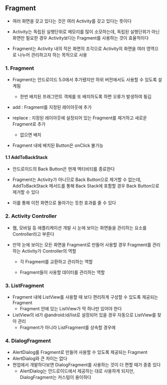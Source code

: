 ## Fragment

- 여러 화면을 갖고 있다는 것은 여러 Activity를 갖고 있다는 뜻이다

- Activity는 독립된 실행단위로 메모리를 많이 소모하는데, 독립된 실행단위가 아닌 화면만 필요한 경우 Activity보다는 Fragment를 사용하는 것이 효율적이다

- Fragment는 Activity 내의 작은 화면의 조각으로 Activity의 화면을 여러 영역으로 나누어 관리하고자 하는 목적으로 사용



### 1. Fragment

- Fragment는 안드로이드 5.0에서 추가됐지만 하위 버전에서도 사용할 수 있도록 설계됨
    - 한번 배치된 프래그먼트 객체를 또 배치하도록 하면 오류가 발생하여 튕김

- add : Fragment를 지정된 레이아웃에 추가

- replace : 지정된 레이아웃에 설정되어 있는 Fragment를 제거하고 새로운 Fragment로 추가
    - 없으면 배치

- Fragment 내에 배치된 Button은 onClick 불가능



#### 1.1 AddToBackStack

- 안드로이드의 Back Button은 현재 액티비티를 종료한다

- Fragment는 Activity가 아니므로 Back Button으로 제거할 수 없는데, AddToBackStack 메서드를 통해 Back Stack에 포함할 경우 Back Button으로 제거할 수 있다

- 이를 통해 이전 화면으로 돌아가는 듯한 효과를 줄 수 있다





### 2. Activity Controller

- 웹, 모바일 등 애플리케이션 개발 시 눈에 보이는 화면들을 관리하는 요소를 Controller라고 부른다

- 만약 눈에 보이는 모든 화면을 Fragment로 만들어 사용할 경우 Fragment를 관리하는 Activity가 Controller의 역할
    - 각 Fragment를 교환하고 관리하는 역할

    - Fragment들이 사용할 데이터를 관리하는 역할







### 3. ListFragment

- Fragment 내에 ListView를 사용할 때 보다 편리하게 구성할 수 있도록 제공되는 Fragment
  - Fragment 안에 있는 ListView가 딱 하나만 있어야 한다
- ListView의 id가 @android:id/list로 설정되어 있을 경우 자동으로 ListView를 찾아 관리
  - Fragment가 아니라 ListFragment를 상속할 경우에





### 4. DialogFragment

- AlertDialog를 Fragment로 만들어 사용할 수 있도록 제공되는 Fragment
- AlertDialog와 큰 차이는 없다
- 현업에서 개발하다보면 DialogFragment를 사용하는 것이 더 편할 때가 종종 있다
  - AlertDialog는 안드로이드에서 제공하는 대로 사용하게 되지만, DialogFragment는 커스텀이 용이하다



